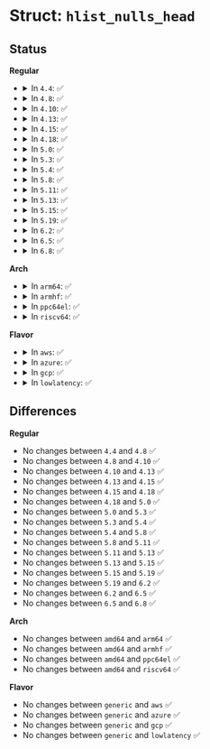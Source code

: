 # Struct: <code>hlist_nulls_head</code>

## Status
<b>Regular</b>
<ul>
<li>
<details>
<summary>In <code>4.4</code>: ✅</summary>

```c
struct hlist_nulls_head {
    struct hlist_nulls_node *first;
};
```
</details>
</li>
<li>
<details>
<summary>In <code>4.8</code>: ✅</summary>

```c
struct hlist_nulls_head {
    struct hlist_nulls_node *first;
};
```
</details>
</li>
<li>
<details>
<summary>In <code>4.10</code>: ✅</summary>

```c
struct hlist_nulls_head {
    struct hlist_nulls_node *first;
};
```
</details>
</li>
<li>
<details>
<summary>In <code>4.13</code>: ✅</summary>

```c
struct hlist_nulls_head {
    struct hlist_nulls_node *first;
};
```
</details>
</li>
<li>
<details>
<summary>In <code>4.15</code>: ✅</summary>

```c
struct hlist_nulls_head {
    struct hlist_nulls_node *first;
};
```
</details>
</li>
<li>
<details>
<summary>In <code>4.18</code>: ✅</summary>

```c
struct hlist_nulls_head {
    struct hlist_nulls_node *first;
};
```
</details>
</li>
<li>
<details>
<summary>In <code>5.0</code>: ✅</summary>

```c
struct hlist_nulls_head {
    struct hlist_nulls_node *first;
};
```
</details>
</li>
<li>
<details>
<summary>In <code>5.3</code>: ✅</summary>

```c
struct hlist_nulls_head {
    struct hlist_nulls_node *first;
};
```
</details>
</li>
<li>
<details>
<summary>In <code>5.4</code>: ✅</summary>

```c
struct hlist_nulls_head {
    struct hlist_nulls_node *first;
};
```
</details>
</li>
<li>
<details>
<summary>In <code>5.8</code>: ✅</summary>

```c
struct hlist_nulls_head {
    struct hlist_nulls_node *first;
};
```
</details>
</li>
<li>
<details>
<summary>In <code>5.11</code>: ✅</summary>

```c
struct hlist_nulls_head {
    struct hlist_nulls_node *first;
};
```
</details>
</li>
<li>
<details>
<summary>In <code>5.13</code>: ✅</summary>

```c
struct hlist_nulls_head {
    struct hlist_nulls_node *first;
};
```
</details>
</li>
<li>
<details>
<summary>In <code>5.15</code>: ✅</summary>

```c
struct hlist_nulls_head {
    struct hlist_nulls_node *first;
};
```
</details>
</li>
<li>
<details>
<summary>In <code>5.19</code>: ✅</summary>

```c
struct hlist_nulls_head {
    struct hlist_nulls_node *first;
};
```
</details>
</li>
<li>
<details>
<summary>In <code>6.2</code>: ✅</summary>

```c
struct hlist_nulls_head {
    struct hlist_nulls_node *first;
};
```
</details>
</li>
<li>
<details>
<summary>In <code>6.5</code>: ✅</summary>

```c
struct hlist_nulls_head {
    struct hlist_nulls_node *first;
};
```
</details>
</li>
<li>
<details>
<summary>In <code>6.8</code>: ✅</summary>

```c
struct hlist_nulls_head {
    struct hlist_nulls_node *first;
};
```
</details>
</li>
</ul>
<b>Arch</b>
<ul>
<li>
<details>
<summary>In <code>arm64</code>: ✅</summary>

```c
struct hlist_nulls_head {
    struct hlist_nulls_node *first;
};
```
</details>
</li>
<li>
<details>
<summary>In <code>armhf</code>: ✅</summary>

```c
struct hlist_nulls_head {
    struct hlist_nulls_node *first;
};
```
</details>
</li>
<li>
<details>
<summary>In <code>ppc64el</code>: ✅</summary>

```c
struct hlist_nulls_head {
    struct hlist_nulls_node *first;
};
```
</details>
</li>
<li>
<details>
<summary>In <code>riscv64</code>: ✅</summary>

```c
struct hlist_nulls_head {
    struct hlist_nulls_node *first;
};
```
</details>
</li>
</ul>
<b>Flavor</b>
<ul>
<li>
<details>
<summary>In <code>aws</code>: ✅</summary>

```c
struct hlist_nulls_head {
    struct hlist_nulls_node *first;
};
```
</details>
</li>
<li>
<details>
<summary>In <code>azure</code>: ✅</summary>

```c
struct hlist_nulls_head {
    struct hlist_nulls_node *first;
};
```
</details>
</li>
<li>
<details>
<summary>In <code>gcp</code>: ✅</summary>

```c
struct hlist_nulls_head {
    struct hlist_nulls_node *first;
};
```
</details>
</li>
<li>
<details>
<summary>In <code>lowlatency</code>: ✅</summary>

```c
struct hlist_nulls_head {
    struct hlist_nulls_node *first;
};
```
</details>
</li>
</ul>

## Differences
<b>Regular</b>
<ul>
<li>
No changes between <code>4.4</code> and <code>4.8</code> ✅
</li>
<li>
No changes between <code>4.8</code> and <code>4.10</code> ✅
</li>
<li>
No changes between <code>4.10</code> and <code>4.13</code> ✅
</li>
<li>
No changes between <code>4.13</code> and <code>4.15</code> ✅
</li>
<li>
No changes between <code>4.15</code> and <code>4.18</code> ✅
</li>
<li>
No changes between <code>4.18</code> and <code>5.0</code> ✅
</li>
<li>
No changes between <code>5.0</code> and <code>5.3</code> ✅
</li>
<li>
No changes between <code>5.3</code> and <code>5.4</code> ✅
</li>
<li>
No changes between <code>5.4</code> and <code>5.8</code> ✅
</li>
<li>
No changes between <code>5.8</code> and <code>5.11</code> ✅
</li>
<li>
No changes between <code>5.11</code> and <code>5.13</code> ✅
</li>
<li>
No changes between <code>5.13</code> and <code>5.15</code> ✅
</li>
<li>
No changes between <code>5.15</code> and <code>5.19</code> ✅
</li>
<li>
No changes between <code>5.19</code> and <code>6.2</code> ✅
</li>
<li>
No changes between <code>6.2</code> and <code>6.5</code> ✅
</li>
<li>
No changes between <code>6.5</code> and <code>6.8</code> ✅
</li>
</ul>
<b>Arch</b>
<ul>
<li>
No changes between <code>amd64</code> and <code>arm64</code> ✅
</li>
<li>
No changes between <code>amd64</code> and <code>armhf</code> ✅
</li>
<li>
No changes between <code>amd64</code> and <code>ppc64el</code> ✅
</li>
<li>
No changes between <code>amd64</code> and <code>riscv64</code> ✅
</li>
</ul>
<b>Flavor</b>
<ul>
<li>
No changes between <code>generic</code> and <code>aws</code> ✅
</li>
<li>
No changes between <code>generic</code> and <code>azure</code> ✅
</li>
<li>
No changes between <code>generic</code> and <code>gcp</code> ✅
</li>
<li>
No changes between <code>generic</code> and <code>lowlatency</code> ✅
</li>
</ul>
